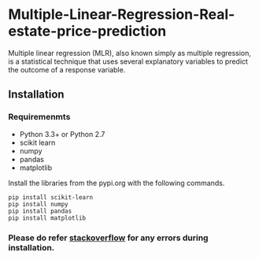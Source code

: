 # Multiple-Linear-Regression-Real-estate-price-prediction
Multiple linear regression (MLR), also known simply as multiple regression, is a statistical technique that uses several explanatory variables to predict the outcome of a response variable. 

## Installation

### Requiremenmts
* Python 3.3+ or Python 2.7 
* scikit learn
* numpy 
* pandas
* matplotlib

Install the libraries from the pypi.org with the following commands.
```
pip install scikit-learn
pip install numpy
pip install pandas
pip install matplotlib
```
### Please do refer [stackoverflow](https://stackoverflow.com/) for any errors during installation.
